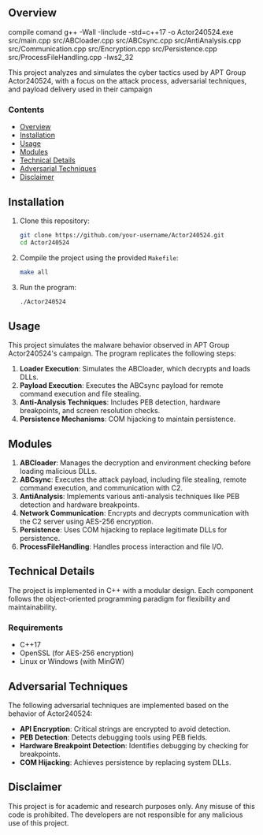 
## Overview
compile comand g++ -Wall -Iinclude -std=c++17 -o Actor240524.exe src/main.cpp src/ABCloader.cpp src/ABCsync.cpp src/AntiAnalysis.cpp src/Communication.cpp src/Encryption.cpp src/Persistence.cpp src/ProcessFileHandling.cpp -lws2_32 

This project analyzes and simulates the cyber tactics used by APT Group Actor240524, with a focus on the attack process, adversarial techniques, and payload delivery used in their campaign 

### Contents
- [Overview](#overview)
- [Installation](#installation)
- [Usage](#usage)
- [Modules](#modules)
- [Technical Details](#technical-details)
- [Adversarial Techniques](#adversarial-techniques)
- [Disclaimer](#disclaimer)

## Installation

1. Clone this repository:
    ```bash
    git clone https://github.com/your-username/Actor240524.git
    cd Actor240524
    ```

2. Compile the project using the provided `Makefile`:
    ```bash
    make all
    ```

3. Run the program:
    ```bash
    ./Actor240524
    ```

## Usage

This project simulates the malware behavior observed in APT Group Actor240524's campaign. The program replicates the following steps:

1. **Loader Execution**: Simulates the ABCloader, which decrypts and loads DLLs.
2. **Payload Execution**: Executes the ABCsync payload for remote command execution and file stealing.
3. **Anti-Analysis Techniques**: Includes PEB detection, hardware breakpoints, and screen resolution checks.
4. **Persistence Mechanisms**: COM hijacking to maintain persistence.

## Modules

1. **ABCloader**: Manages the decryption and environment checking before loading malicious DLLs.
2. **ABCsync**: Executes the attack payload, including file stealing, remote command execution, and communication with C2.
3. **AntiAnalysis**: Implements various anti-analysis techniques like PEB detection and hardware breakpoints.
4. **Network Communication**: Encrypts and decrypts communication with the C2 server using AES-256 encryption.
5. **Persistence**: Uses COM hijacking to replace legitimate DLLs for persistence.
6. **ProcessFileHandling**: Handles process interaction and file I/O.

## Technical Details

The project is implemented in C++ with a modular design. Each component follows the object-oriented programming paradigm for flexibility and maintainability.

### Requirements
- C++17
- OpenSSL (for AES-256 encryption)
- Linux or Windows (with MinGW)

## Adversarial Techniques

The following adversarial techniques are implemented based on the behavior of Actor240524:

- **API Encryption**: Critical strings are encrypted to avoid detection.
- **PEB Detection**: Detects debugging tools using PEB fields.
- **Hardware Breakpoint Detection**: Identifies debugging by checking for breakpoints.
- **COM Hijacking**: Achieves persistence by replacing system DLLs.

## Disclaimer

This project is for academic and research purposes only. Any misuse of this code is prohibited. The developers are not responsible for any malicious use of this project.
